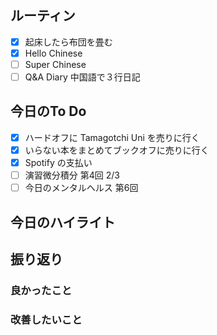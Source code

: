 ## ルーティン
- [x] 起床したら布団を畳む
- [x] Hello Chinese
- [ ] Super Chinese
- [ ] Q&A Diary 中国語で３行日記
## 今日のTo Do
- [x] ハードオフに Tamagotchi Uni を売りに行く
- [x] いらない本をまとめてブックオフに売りに行く
- [x] Spotify の支払い
- [ ] 演習微分積分 第4回 2/3
- [ ] 今日のメンタルヘルス 第6回
## 今日のハイライト
## 振り返り
### 良かったこと
### 改善したいこと
